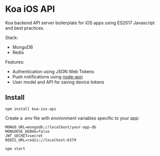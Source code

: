 # Koa iOS API

Koa backend API server boilerplate for iOS apps using ES2017 Javascript and best practices.

Stack:

* MongoDB
* Redis

Features:

* Authentication using JSON Web Tokens
* Push notifications using [node-apn](https://github.com/node-apn/node-apn)
* User model and API for saving device tokens

## Install

`npm install koa-ios-api`

Create a .env file with environment variables specific to your app:

```
MONGO_URL=mongodb://localhost/your-app-db
MONGOOSE_DEBUG=false
JWT_SECRET=secret
REDIS_URL=redis://localhost:6379
```

`npm start`

